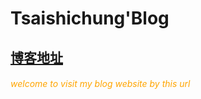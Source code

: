 # Tsaishichung'Blog

##  <a href="http://tsaishichung.github.io/">博客地址</a>

###### <font color="orange">welcome to visit my blog website by this url</font>